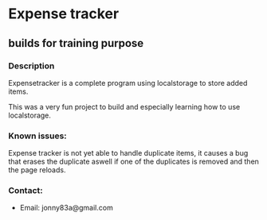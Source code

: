 <h1>Expense tracker</h1>
<h2>builds for training purpose</h2>

<h3>Description</h3>
Expensetracker is a complete program using localstorage to store added items.

This was a very fun project to build and especially learning how to use localstorage.


<h3>Known issues:</h3>
Expense tracker is not yet able to handle duplicate items, it causes a bug that erases the duplicate aswell if one of the duplicates is removed and then the page reloads.


<h3>Contact:</h3>
<ul>
<li>Email: jonny83a@gmail.com</li>
</ul>